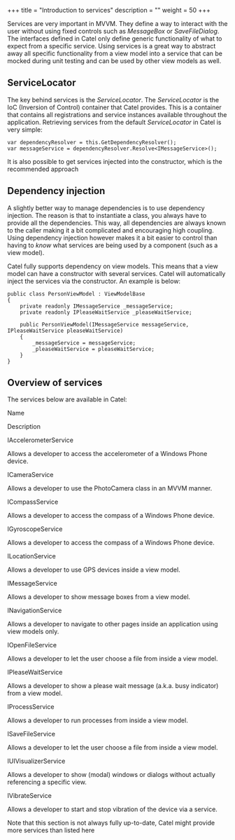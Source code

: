 +++
title = "Introduction to services" 
description = ""
weight = 50
+++

Services are very important in MVVM. They define a way to interact with the user without using fixed controls such as *MessageBox* or *SaveFileDialog*. The interfaces defined in Catel only define generic functionality of what to expect from a specific service. Using services is a great way to abstract away all specific functionality from a view model into a service that can be mocked during unit testing and can be used by other view models as well.

## ServiceLocator

The key behind services is the *ServiceLocator*. The *ServiceLocator* is the IoC (Inversion of Control) container that Catel provides. This is a container that contains all registrations and service instances available throughout the application. Retrieving services from the default *ServiceLocator* in Catel is very simple:

```
var dependencyResolver = this.GetDependencyResolver();
var messageService = dependencyResolver.Resolve<IMessageService>();
```

It is also possible to get services injected into the constructor, which is the recommended approach

## Dependency injection

A slightly better way to manage dependencies is to use dependency injection. The reason is that to instantiate a class, you always have to provide all the dependencies. This way, all dependencies are always known to the caller making it a bit complicated and encouraging high coupling. Using dependency injection however makes it a bit easier to control than having to *know* what services are being used by a component (such as a view model).

Catel fully supports dependency on view models. This means that a view model can have a constructor with several services. Catel will automatically inject the services via the constructor. An example is below:

```
public class PersonViewModel : ViewModelBase
{ 
    private readonly IMessageService _messageService;
    private readonly IPleaseWaitService _pleaseWaitService;

    public PersonViewModel(IMessageService messageService, IPleaseWaitService pleaseWaitService)
    {
        _messageService = messageService;
        _pleaseWaitService = pleaseWaitService;
    }
}
```

## Overview of services

The services below are available in Catel:

Name

Description

IAccelerometerService

Allows a developer to access the accelerometer of a Windows Phone device.

ICameraService

Allows a developer to use the PhotoCamera class in an MVVM manner.

ICompassService

Allows a developer to access the compass of a Windows Phone device.

IGyroscopeService

Allows a developer to access the compass of a Windows Phone device.

ILocationService

Allows a developer to use GPS devices inside a view model.

IMessageService

Allows a developer to show message boxes from a view model.

INavigationService

Allows a developer to navigate to other pages inside an application using view models only.

IOpenFileService

Allows a developer to let the user choose a file from inside a view model.

IPleaseWaitService

Allows a developer to show a please wait message (a.k.a. busy indicator) from a view model.

IProcessService

Allows a developer to run processes from inside a view model.

ISaveFileService

Allows a developer to let the user choose a file from inside a view model.

IUIVisualizerService

Allows a developer to show (modal) windows or dialogs without actually referencing a specific view.

IVibrateService

Allows a developer to start and stop vibration of the device via a service.

Note that this section is not always fully up-to-date, Catel might provide more services than listed here

